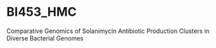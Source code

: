 # BI453_HMC
Comparative Genomics of Solanimycin Antibiotic Production Clusters in Diverse Bacterial Genomes
